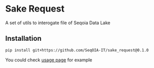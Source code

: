 # Sake Request

A set of utils to interogate file of Seqoia Data Lake

## Installation

```bash
pip install git+https://github.com/SeqOIA-IT/sake_request@0.1.0
```

You could check [usage page](https://seqoia-it.github.io/sake_request/usage/) for example
